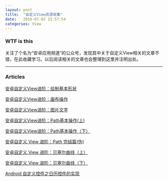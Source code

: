 ```yaml
---
layout: post
title:  "自定义View资源收集"
date:   2016-07-02 15:57:54
categories: View
---
```


### WTF is this

关注了个名为“安卓应用频道”的公众号，发现其中关于自定义View相关的文章不错，在此收藏学习。以后阅读相关的文章也会整理到这里并注明出处。

---

### Articles

[安卓自定义View进阶：绘制基本形状](https://mp.weixin.qq.com/s?__biz=MzA3MDMyMjkzNg==&mid=2652261754&idx=1&sn=72fd534b52fd83ec7cc97324726298ef&scene=1&srcid=0703BQn9MyGdmQY3xfOmg06i&key=77421cf58af4a653d49ae0af7dd13bd8c13691697bce335fd77bc8295b40bb174c84331b29ff59724ea78dba7723c4ae&ascene=0&uin=NTgyNTMwNDE1&devicetype=iMac+Macmini7%2C1+OSX+OSX+10.11.5+build(15F34)&version=11020201&pass_ticket=iAYqcH5FWE3PzS0NkD5gYstI9RzVhwqgXnK1k9y2m76RhLR5uNg9WU6LwGCNvnfH)

[安卓自定义View进阶：画布操作](https://mp.weixin.qq.com/s?__biz=MzA3MDMyMjkzNg==&mid=2652261756&idx=1&sn=218b5eae4320f84d9c36ea778b04c3bc&scene=1&srcid=0703424lO8VU8n7wsKDvtibj&key=77421cf58af4a653aa763d94412322f09d3476444ac81e587357a8c39f5d8b7ed9277845547ab249f2de5e9d62baea49&ascene=0&uin=NTgyNTMwNDE1&devicetype=iMac+Macmini7%2C1+OSX+OSX+10.11.5+build(15F34)&version=11020201&pass_ticket=iAYqcH5FWE3PzS0NkD5gYstI9RzVhwqgXnK1k9y2m76RhLR5uNg9WU6LwGCNvnfH)

[安卓自定义View进阶：图片文字](https://mp.weixin.qq.com/s?__biz=MzA3MDMyMjkzNg==&mid=2652261758&idx=1&sn=aa4e89ba74ab6c5f14c5d2548dad7b86&scene=1&srcid=0703Ikcr1RTI3OzJT89hx7U9&key=77421cf58af4a6537e939e2e600b4f1852122bdf606b4b7fe1bf13163b2325649bc5ce2d3ffc492d9da9f2f086871f04&ascene=0&uin=NTgyNTMwNDE1&devicetype=iMac+Macmini7%2C1+OSX+OSX+10.11.5+build(15F34)&version=11020201&pass_ticket=iAYqcH5FWE3PzS0NkD5gYstI9RzVhwqgXnK1k9y2m76RhLR5uNg9WU6LwGCNvnfH)

[安卓自定义View进阶：Path基本操作(上)](https://mp.weixin.qq.com/s?__biz=MzA3MDMyMjkzNg==&mid=2652261760&idx=1&sn=2aaab3509dab21e238c52d4bd0915832&scene=1&srcid=0703hDYtfnMMvG0nHjAmUI2Z&key=77421cf58af4a653f6a544927d066d5a32e6c061d1c4d131e13cce09905a4c99e5dbe3f2a323f14bdc43c49df7f25469&ascene=0&uin=NTgyNTMwNDE1&devicetype=iMac+Macmini7%2C1+OSX+OSX+10.11.5+build(15F34)&version=11020201&pass_ticket=iAYqcH5FWE3PzS0NkD5gYstI9RzVhwqgXnK1k9y2m76RhLR5uNg9WU6LwGCNvnfH)

[安卓自定义View进阶：Path基本操作（下）](https://mp.weixin.qq.com/s?__biz=MzA3MDMyMjkzNg==&mid=2652261760&idx=2&sn=f2c0ae18b0948f9e89219542b827d6bd&scene=1&srcid=0703A0KooCXyTFJhXZdU1jvH&key=77421cf58af4a6532562a8d5b863341f5a953b2be532a8901ef7501efdff0ffe872b2b7627b627d2093fd2245654ccf0&ascene=0&uin=NTgyNTMwNDE1&devicetype=iMac+Macmini7%2C1+OSX+OSX+10.11.5+build(15F34)&version=11020201&pass_ticket=iAYqcH5FWE3PzS0NkD5gYstI9RzVhwqgXnK1k9y2m76RhLR5uNg9WU6LwGCNvnfH)

[安卓自定义 View 进阶：Path 完结篇(伪)](https://mp.weixin.qq.com/s?__biz=MzA3MDMyMjkzNg==&mid=2652261766&idx=1&sn=ff5b813d38f43be6697a9af6959f649f&scene=1&srcid=0703OmP2CMBiVwnPXqvaloGP&key=77421cf58af4a653394605c9510b55424750443d50c564e50bf394c278fefbad3f5afc150249455978c016a57b030234&ascene=0&uin=NTgyNTMwNDE1&devicetype=iMac+Macmini7%2C1+OSX+OSX+10.11.5+build(15F34)&version=11020201&pass_ticket=iAYqcH5FWE3PzS0NkD5gYstI9RzVhwqgXnK1k9y2m76RhLR5uNg9WU6LwGCNvnfH)

[安卓自定义 View 进阶：贝塞尔曲线（上）](https://mp.weixin.qq.com/s?__biz=MzA3MDMyMjkzNg==&mid=2652261764&idx=1&sn=e49b568ed70a7ee668902c8917b3f30e&scene=1&srcid=07033UXFiJEu4D3nmkZPWZFz&key=77421cf58af4a653991553ebe44fb047764ba4f8c15b77bc21cd211d584da6462b32af3908ab08c3bad774847967c534&ascene=0&uin=NTgyNTMwNDE1&devicetype=iMac+Macmini7%2C1+OSX+OSX+10.11.5+build(15F34)&version=11020201&pass_ticket=iAYqcH5FWE3PzS0NkD5gYstI9RzVhwqgXnK1k9y2m76RhLR5uNg9WU6LwGCNvnfH)

[安卓自定义 View 进阶：贝塞尔曲线（下）](https://mp.weixin.qq.com/s?__biz=MzA3MDMyMjkzNg==&mid=2652261764&idx=2&sn=7fdbe7c0bddcb433a784debfd637508b&scene=1&srcid=0703FcYl5K71Xa0xAqFeBzW2&key=77421cf58af4a653b0e26f8c5f13bbb4cc747e7e918fd6b0ecab37f16d42e675d0635f6e049a51710c4db96d76113a13&ascene=0&uin=NTgyNTMwNDE1&devicetype=iMac+Macmini7%2C1+OSX+OSX+10.11.5+build(15F34)&version=11020201&pass_ticket=iAYqcH5FWE3PzS0NkD5gYstI9RzVhwqgXnK1k9y2m76RhLR5uNg9WU6LwGCNvnfH)

[Android 自定义控件之日历控件的实现](https://mp.weixin.qq.com/s?__biz=MzA3MDMyMjkzNg==&mid=2652261773&idx=1&sn=8de7755277214963bec44ca3916b3538&scene=1&srcid=0703ickiC1NFWtvDQTe6pemW&key=77421cf58af4a653c5fdec47f7598c81992270ef549e1d5c225fab3fa4a8ae9501358bf6de052b8b9c817b311924115c&ascene=0&uin=NTgyNTMwNDE1&devicetype=iMac+Macmini7%2C1+OSX+OSX+10.11.5+build(15F34)&version=11020201&pass_ticket=iAYqcH5FWE3PzS0NkD5gYstI9RzVhwqgXnK1k9y2m76RhLR5uNg9WU6LwGCNvnfH)




